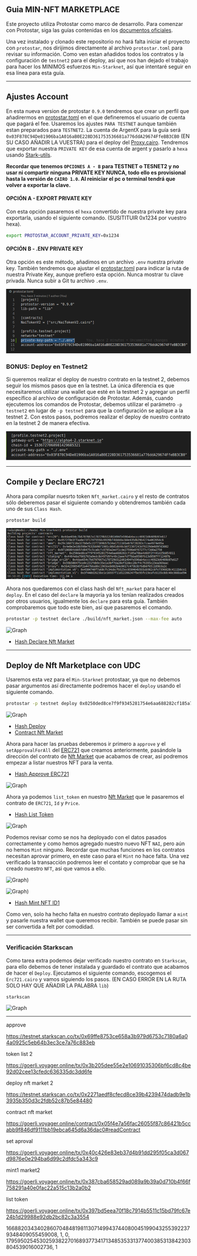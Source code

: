 ## Guia MIN-NFT MARKETPLACE

Este proyecto utiliza Protostar como marco de desarrollo. Para comenzar con Protostar, siga las guías contenidas en los [documentos oficiales](https://docs.swmansion.com/protostar/docs/tutorials/installation).

Una vez instalado y clonado este repositorio no hará falta iniciar el proyecto con `protostar`, nos dirijimos directamente al archivo `protostar.toml` para revisar su información. Como ven estan añadidos todos los contratos y la configuración de `testnet2` para el deploy, así que nos han dejado el trabajo para hacer los MINIMOS esfuerzos `Min-Starknet`, así que intentaré seguir en esa línea para esta guía. 

----

## Ajustes Account

En esta nueva version de protostar `0.9.0` tendremos que crear un perfil que añadirermos en [protostar.toml](/protostar.toml) en el que defineremos el usuario de cuenta que pagará el fee. Usaremos los ajustes `PARA TESTNET` aunque también estan preparados para `TESTNET2`. La cuenta de ArgentX para la guía será `0x03F878C94De81906ba1A016aB0E228D361753536681a776ddA29674FfeBB3CB0` (EN SU CASO AÑADIR LA VUESTRA) para el deploy del [Proxy.cairo](/src/Proxy.cairo). Tendremos que exportar nuestra `PRIVATE KEY` de esa cuenta de argent y pasarlo a `hexa` usando [Stark-utils](https://www.stark-utils.xyz/converter).

 **Recordar que tenemos `OPCIONES A - B` para TESTNET o TESNET2 y no usar ni compartir ninguna PRIVATE KEY NUNCA, todo ello es provisional hasta la versión de `CAIRO 1.0`. Al reiniciar el pc o terminal tendrá que volver a exportar la clave.** 
 
 #### OPCIÓN A - EXPORT PRIVATE KEY
 
 Con esta opción pasaremos el `hexa` convertido de nuestra private key para exportarla, usando el siguiente comando. (SUSITITUIR 0x1234 por vuestro hexa).

```bash
export PROTOSTAR_ACCOUNT_PRIVATE_KEY=0x1234
```

#### OPCIÓN B - .ENV PRIVATE KEY

Otra opción es este método, añadimos en un archivo `.env` nuestra private key. También tendremos que ajustar el [protostar.toml](/protostar.toml) para indicar la ruta de nuestra Private Key, aunque prefiero esta opción. Nunca mostrar tu clave privada. Nunca subir a Git tu archivo `.env`.

![Graph](/src/min_ens/imagenes/ruta.png)


### BONUS: Deploy en Testnet2

Si queremos realizar el deploy de nuestro contrato en la testnet 2, debemos seguir los mismos pasos que en la testnet. La única diferencia es que necesitaremos utilizar una wallet que esté en la testnet 2 y agregar un perfil específico al archivo de configuración de Protostar. Además, cuando ejecutemos los comandos de Protostar, debemos utilizar el parámetro `-p testnet2` en lugar de `-p testnet` para que la configuración se aplique a la testnet 2. Con estos pasos, podremos realizar el deploy de nuestro contrato en la testnet 2 de manera efectiva.

![Graph](/src/min_ens/imagenes/testnet2.png)

---

## Compile y Declare ERC721

Ahora para compilar nuesrto token `Nft_market.cairo` y el resto de contratos sólo deberemos pasar el siguiente comando y obtendremos también cada uno de sus `Class Hash`.


```bash
protostar build
```

![Graph](/src/min_ens/imagenes/build.png)


Ahora nos quedaremos con el class hash del `Nft_market` para hacer el `deploy`. En el caso del `declare` la mayoría ya los tenían  realizados creados por otros usuarios, igualmente los `declare` para esta guía. También comprobaremos que todo este bien, así que pasaremos el comando.


```bash
protostar -p testnet declare ./build/nft_market.json --max-fee auto
```

![Graph](/src/min_erc721/Im%C3%A1genes/declare.png)

* [Hash Declare Nft Market](https://goerli.voyager.online/tx/0x7437144deaf80d76d168430fc72e6a69fa1277e3e4b1f1d7fa24a25864f5e56#overview)

---

## Deploy de Nft Marketplace con UDC

Usaremos esta vez para el `Min-Starknet` protostaar, ya que no debemos pasar argumentos así directamente podremos hacer el `deploy` usando el siguiente comando.


```bash
protostar -p testnet deploy 0x0250ded8ce7f9f9345281754e6aa688282cf185a78ba4d60f2f441d25b054811 --max-fee auto
```

![Graph](/src/min_erc721/Im%C3%A1genes/deploy.png)


* [Hash Deploy](https://goerli.voyager.online/tx/0x06ad6efa03c6627d771d02e22b95e911c7e7666d66c7c766521c125d7b66ac2e)
* [Contract Nft Market](https://goerli.voyager.online/contract/0x03817280345836863d60b62ad14cddb10a3c4f20475328cf1fe4519e1a2a1de0)


Ahora para hacer las pruebas deberemos ir primero a `approve` y el `setApprovalForAll` del [ERC721](https://testnet.starkscan.co/contract/0x03b084d2d248b3e9c248e8851f5f3d6b2964919e4b958b88ee2c524ca5a436c0) que creamos anteriormente, pasándole la dirección del contrato de [Nft Market](https://goerli.voyager.online/contract/0x03817280345836863d60b62ad14cddb10a3c4f20475328cf1fe4519e1a2a1de0) que acabamos de crear, así podremos empezar a listar nuestros NFT para la venta.


* [Hash Approve ERC721](https://testnet.starkscan.co/tx/0x28bb1f8c99c5ac583a6aa862fdb57998fc613640e41564eb6f51e5ba465ffe5#overview)

![Graph](approve)

Ahora ya podemos `list_token` en nuestro [Nft Market](https://goerli.voyager.online/contract/0x03817280345836863d60b62ad14cddb10a3c4f20475328cf1fe4519e1a2a1de0) que le pasaremos el contrato de `ERC721`, `Id` y `Price`.


* [Hash List Token](https://goerli.voyager.online/tx/0x5d3d14f4d1d441b83cf1394f7386ee45a5b5983fff39613c111b0f99fe04380)

![Graph](list)

Podemos revisar como se nos ha deployado con el datos pasados correctamente y como hemos agregado nuestro nuevo NFT `NAI`, pero aún no hemos `Mint` ninguno. Recordar que muchas funciones en los contratos necesitan aprovar primero, en este caso para el `Mint` no hace falta. Una vez verificado la transacción podremos leer el contato y comprobar que se ha creado nuestro `NFT`, asi que vamos a ello. 


![Graph](/src/min_erc721/Im%C3%A1genes/mint.png))

![Graph](/src/min_erc721/Im%C3%A1genes/read.png))


* [Hash Mint NFT ID1](https://testnet.starkscan.co/tx/0x27491087f60f7ce3de18805b5eda54ef8efbb6b4a505e676273711b22faa801)

Como ven, solo ha hecho falta en nuestro contrato deployado llamar a `mint` y pasarle nuestra wallet que queremos recibir. También se puede pasar sin ser convertida a felt por comodidad.

---

### Verificación Starkscan

Como tarea extra podemos dejar verificado nuestro contrato en `Starkscan`, para ello debemos de tener instalada y guardado el contrato que acabamos de hacer el `Deploy`. Ejecutamos el siguiente comando, escogemos el `Erc721.cairo` y vamos siguiendo los pasos. (EN CASO ERROR EN LA RUTA SOLO HAY QUE AÑADIR LA PALABRA `lib`)

```bash
starkscan
```

![Graph](/src/min_erc721/Im%C3%A1genes/lib.png)

---

approve

https://testnet.starkscan.co/tx/0x69ffe8753ce658a3b979d6753c7180a6a04a0925c5eb64b3ec3ce7a76c883eb



token list 2

https://goerli.voyager.online/tx/0x3b205dee55e2e10691035306bf6cd8c4be92d02cee13cfedc636335dc3dd6fe



deploy nft market 2

https://testnet.starkscan.co/tx/0x2271aedf8cfecd8ce39b4239474dadb9e1b3935b350d3c2fdb52c87b5e84480


contract nft market

https://goerli.voyager.online/contract/0x05f4e7a56fac26055f87c86421b5ccabb9f846df9111bb19ebca645d6a36dac0#readContract


set aproval

https://goerli.voyager.online/tx/0x40c426e83eb37d4b91dd295f05ca3d067d9876e0e294ba6d99c2dfdc5a343c9


mint1 market2

https://goerli.voyager.online/tx/0x387cba658529ad089a9b39a0d710b4f66f758291a40e0fac22a515c13b2a0b2

list token

https://goerli.voyager.online/tx/0x397bd5eea70f18c7914b5511c15bd79fc67e24b1d29988e92db2bc82c3a3554




1668820343402860704848198113071499437440800451990432553922379348409055459008, 1, 0,  1795950254530259382270168937734171348535331377400385313842303804539016002736, 1